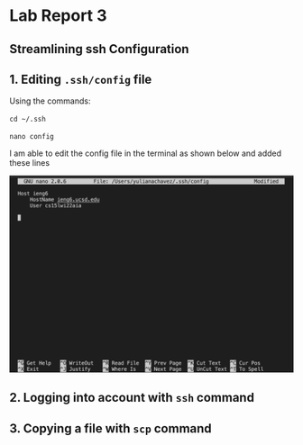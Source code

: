 # Lab Report 3
## Streamlining ssh Configuration


## 1. Editing `.ssh/config` file
Using the commands:

`cd ~/.ssh`

`nano config`

I am able to edit the config file in the terminal as shown below and added these lines

![Image](img10.png)

## 2. Logging into account with `ssh` command


## 3. Copying a file with `scp` command